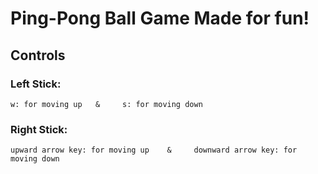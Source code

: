 # Ping-Pong Ball Game Made for fun!

## Controls

### Left Stick:
```w: for moving up   &     s: for moving down```

### Right Stick:
```upward arrow key: for moving up    &     downward arrow key: for moving down```     
